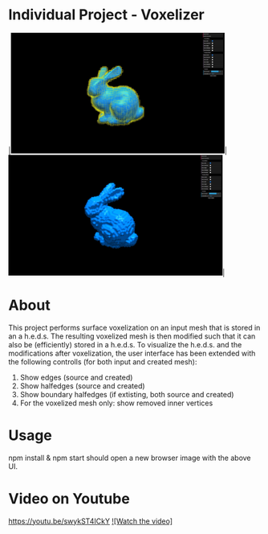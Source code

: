 # Individual Project - Voxelizer

|<img src="./talks/screenshot_final_1.JPG" height="240"/>|<img src="./talks/screenshot_final_2.JPG" height="240"/>|

# About
This project performs surface voxelization on an input mesh that is stored in an a h.e.d.s.
The resulting voxelized mesh is then modified such that it can also be (efficiently) stored in a h.e.d.s.
To visualize the h.e.d.s. and the modifications after voxelization, the user interface has been extended with
the following controlls (for both input and created mesh):
1) Show edges (source and created)
2) Show halfedges (source and created)
3) Show boundary halfedges (if extisting, both source and created)
4) For the voxelized mesh only: show removed inner vertices

# Usage
npm install & npm start should open a new browser image with the above UI.

# Video on Youtube
https://youtu.be/swykST4ICkY
[![Watch the video]](https://youtu.be/swykST4ICkY)

